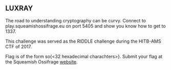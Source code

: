 ## LUXRAY

The road to understanding cryptography can be curvy. Connect to play.squeamishossifrage.eu on port 5405 and show you know how to get to 1337.

This challenge was served as the RIDDLE challenge during the HITB-AMS CTF of 2017.

Flag is of the form so{<32 hexadecimal charachters>}. Submit your flag at the Squeamish Ossifrage <a href='https://squeamishossifrage.eu'>website</a>.